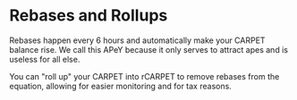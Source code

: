 # Rebases and Rollups

Rebases happen every 6 hours and automatically make your CARPET balance rise. We call this APeY because it only serves to attract apes and is useless for all else.

You can "roll up" your CARPET into rCARPET to remove rebases from the equation, allowing for easier monitoring and for tax reasons.
